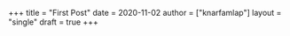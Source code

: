 +++
title = "First Post"
date = 2020-11-02
author = ["knarfamlap"]
layout = "single"
draft = true
+++